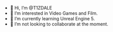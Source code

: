 - 👋 Hi, I’m @T1ZDALE
- 👀 I’m interested in Video Games and Film.
- 🌱 I’m currently learning Unreal Engine 5.
- 💞️ I’m not looking to collaborate at the moment.


<!---
T1ZDALE/T1ZDALE is a ✨ special ✨ repository because its `README.md` (this file) appears on your GitHub profile.
You can click the Preview link to take a look at your changes.
--->
